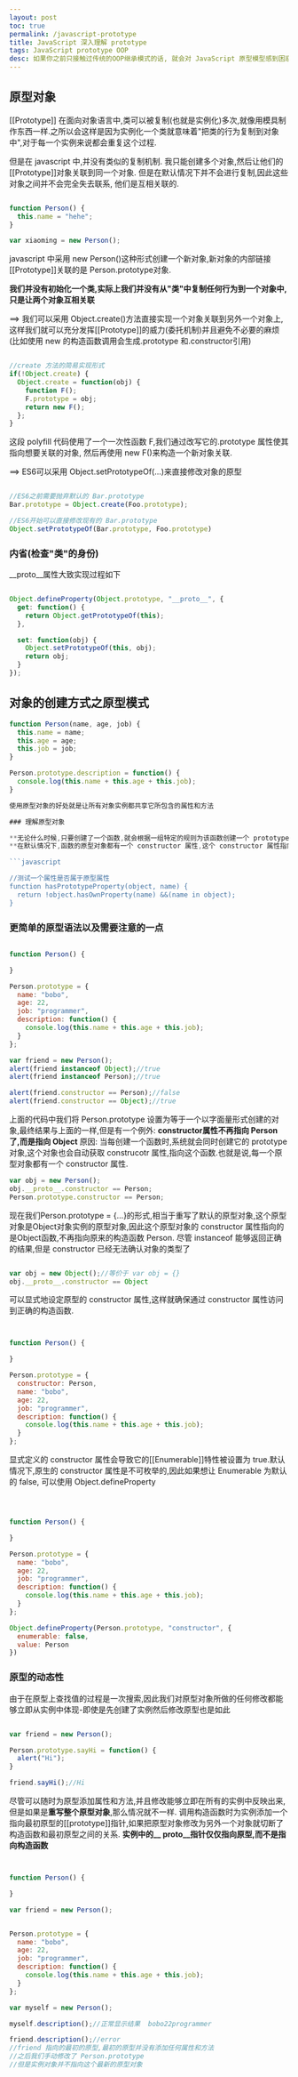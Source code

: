 ```yaml
---
layout: post
toc: true
permalink: /javascript-prototype
title: JavaScript 深入理解 prototype 
tags: JavaScript prototype OOP
desc: 如果你之前只接触过传统的OOP继承模式的话, 就会对 JavaScript 原型模型感到困惑, 但这正是JavaScript原型继承的优势所在. 实现传统的继承模型很简单, 但是实现JavaScript中的原型继承则要困难的多. 本篇文章就围绕 prototype深入探讨一下 原型继承.
---
```


## 原型对象
[[Prototype]]
 在面向对象语言中,类可以被复制(也就是实例化)多次,就像用模具制作东西一样.之所以会这样是因为实例化一个类就意味着"把类的行为复制到对象中",对于每一个实例来说都会重复这个过程.

 但是在 javascript 中,并没有类似的复制机制. 我只能创建多个对象,然后让他们的[[Prototype]]对象关联到同一个对象. 但是在默认情况下并不会进行复制,因此这些对象之间并不会完全失去联系, 他们是互相关联的.

 ```javascript

 function Person() {
   this.name = "hehe";
 }

 var xiaoming = new Person();
 ```

javascript 中采用 new Person()这种形式创建一个新对象,新对象的内部链接[[Prototype]]关联的是 Person.prototype对象.

**我们并没有初始化一个类,实际上我们并没有从"类"中复制任何行为到一个对象中,只是让两个对象互相关联**


==> 我们可以采用 Object.create()方法直接实现一个对象关联到另外一个对象上,这样我们就可以充分发挥[[Prototype]]的威力(委托机制)并且避免不必要的麻烦(比如使用 new 的构造函数调用会生成.prototype 和.constructor引用)

```javascript

//create 方法的简易实现形式
if(!Object.create) {
  Object.create = function(obj) {
    function F();
    F.prototype = obj;
    return new F();
  };
}
```

这段 polyfill 代码使用了一个一次性函数 F,我们通过改写它的.prototype 属性使其指向想要关联的对象, 然后再使用 new F()来构造一个新对象关联.



==> ES6可以采用 Object.setPrototypeOf(...)来直接修改对象的原型
```javascript

//ES6之前需要抛弃默认的 Bar.prototype
Bar.prototype = Object.create(Foo.prototype);

//ES6开始可以直接修改现有的 Bar.prototype
Object.setPrototypeOf(Bar.prototype, Foo.prototype)

```

### 内省(检查"类"的身份)

 \__proto__属性大致实现过程如下

 ```javascript

 Object.defineProperty(Object.prototype, "__proto__", {
   get: function() {
     return Object.getPrototypeOf(this);
   },

   set: function(obj) {
     Object.setPrototypeOf(this, obj);
     return obj;
   }
 });

 ```


## 对象的创建方式之原型模式

```javascript
function Person(name, age, job) {
  this.name = name;
  this.age = age;
  this.job = job;
}

Person.prototype.description = function() {
  console.log(this.name + this.age + this.job);
}

使用原型对象的好处就是让所有对象实例都共享它所包含的属性和方法

### 理解原型对象

**无论什么时候,只要创建了一个函数,就会根据一组特定的规则为该函数创建一个 prototype 属性,这个属性指向函数的原型对象.**
**在默认情况下,函数的原型对象都有一个 constructor 属性,这个 constructor 属性指向函数**

​```javascript

//测试一个属性是否属于原型属性
function hasPrototypeProperty(object, name) {
  return !object.hasOwnProperty(name) &&(name in object);
}
```

### 更简单的原型语法以及需要注意的一点

```javascript

function Person() {

}

Person.prototype = {
  name: "bobo",
  age: 22,
  job: "programmer",
  description: function() {
    console.log(this.name + this.age + this.job);
  }
};

var friend = new Person();
alert(friend instanceof Object);//true
alert(friend instanceof Person);//true

alert(friend.constructor == Person);//false
alert(friend.constructor == Object);//true

```
上面的代码中我们将 Person.prototype 设置为等于一个以字面量形式创建的对象,最终结果与上面的一样,但是有一个例外:
**constructor属性不再指向 Person 了,而是指向 Object**
原因: 当每创建一个函数时,系统就会同时创建它的 prototype 对象,这个对象也会自动获取 construcotr 属性,指向这个函数.也就是说,每一个原型对象都有一个 constructor 属性.
```javascript
var obj = new Person();
obj.__proto__.constructor == Person;
Person.prototype.constructor == Person;
```
现在我们Person.prototype = {...}的形式,相当于重写了默认的原型对象,这个原型对象是Object对象实例的原型对象,因此这个原型对象的 constructor 属性指向的是Object函数,不再指向原来的构造函数 Person.
尽管 instanceof 能够返回正确的结果,但是 constructor 已经无法确认对象的类型了
```javascript

var obj = new Object();//等价于 var obj = {}
obj.__proto__.constructor == Object

```

可以显式地设定原型的 constructor 属性,这样就确保通过 constructor 属性访问到正确的构造函数.
```javascript


function Person() {

}

Person.prototype = {
  constructor: Person,
  name: "bobo",
  age: 22,
  job: "programmer",
  description: function() {
    console.log(this.name + this.age + this.job);
  }
};


```
显式定义的 constructor 属性会导致它的[[Enumerable]]特性被设置为 true.默认情况下,原生的 constructor 属性是不可枚举的,因此如果想让 Enumerable 为默认的 false, 可以使用 Object.defineProperty

```javascript



function Person() {

}

Person.prototype = {
  name: "bobo",
  age: 22,
  job: "programmer",
  description: function() {
    console.log(this.name + this.age + this.job);
  }
};

Object.defineProperty(Person.prototype, "constructor", {
  enumerable: false,
  value: Person
})
```

### 原型的动态性
由于在原型上查找值的过程是一次搜索,因此我们对原型对象所做的任何修改都能够立即从实例中体现-即使是先创建了实例然后修改原型也是如此
```javascript

var friend = new Person();

Person.prototype.sayHi = function() {
  alert("Hi");
}

friend.sayHi();//Hi

```
尽管可以随时为原型添加属性和方法,并且修改能够立即在所有的实例中反映出来,但是如果是**重写整个原型对象**,那么情况就不一样.
调用构造函数时为实例添加一个指向最初原型的[[prototype]]指针,如果把原型对象修改为另外一个对象就切断了构造函数和最初原型之间的关系.
**实例中的__ proto__指针仅仅指向原型,而不是指向构造函数**

```javascript


function Person() {

}

var friend = new Person();


Person.prototype = {
  name: "bobo",
  age: 22,
  job: "programmer",
  description: function() {
    console.log(this.name + this.age + this.job);
  }
};

var myself = new Person();

myself.description();//正常显示结果  bobo22programmer

friend.description();//error
//friend 指向的最初的原型,最初的原型并没有添加任何属性和方法
//之后我们手动修改了 Person.prototype
//但是实例对象并不指向这个最新的原型对象
```